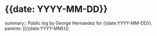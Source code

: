 # {{date: YYYY-MM-DD}}

summary:: Public log by George Hernandez for {{date:YYYY-MM-DD}}.
parents: [[{{date:YYYY-MM}}]]

